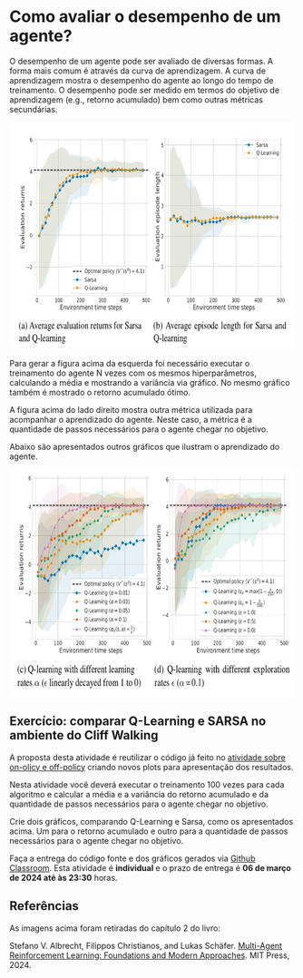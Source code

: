 # Como avaliar o desempenho de um agente? 
    
O desempenho de um agente pode ser avaliado de diversas formas. A forma mais comum é através da curva de aprendizagem. A curva de aprendizagem mostra o desempenho do agente ao longo do tempo de treinamento. O desempenho pode ser medido em termos do objetivo de aprendizagem (e.g., retorno acumulado) bem como outras métricas secundárias.

<img src="fig/compare_1.png" alt="Curva de aprendizado" style="height: 400px;"/>

Para gerar a figura acima da esquerda foi necessário executar o treinamento do agente N vezes com os mesmos hiperparâmetros, calculando a média e mostrando a variância via gráfico. No mesmo gráfico também é mostrado o retorno acumulado ótimo.

A figura acima do lado direito mostra outra métrica utilizada para acompanhar o aprendizado do agente. Neste caso, a métrica é a quantidade de passos necessários para o agente chegar no objetivo.

Abaixo são apresentados outros gráficos que ilustram o aprendizado do agente.

<img src="fig/compare_2.png" alt="Curva de aprendizado" style="height: 400px;"/>


## Exercício: comparar Q-Learning e SARSA no ambiente do Cliff Walking

A proposta desta atividade é reutilizar o código já feito no [atividade sobre on-olicy e off-policy](./classes/05_x_sarsa/index.md#implementação) criando novos plots para apresentação dos resultados. 

Nesta atividade você deverá executar o treinamento 100 vezes para cada algoritmo e calcular a média e a variância do retorno acumulado e da quantidade de passos necessários para o agente chegar no objetivo.

Crie dois gráficos, comparando Q-Learning e Sarsa, como os apresentados acima. Um para o retorno acumulado e outro para a quantidade de passos necessários para o agente chegar no objetivo.

Faça a entrega do código fonte e dos gráficos gerados via [Github Classroom](https://classroom.github.com/a/7JKrtofS). Esta atividade é **individual** e o prazo de entrega é **06 de março de 2024 até às 23:30** horas.

## Referências

As imagens acima foram retiradas do capítulo 2 do livro: 

Stefano V. Albrecht, Filippos Christianos, and Lukas Schäfer. [Multi-Agent Reinforcement Learning: Foundations and Modern Approaches](https://www.marl-book.com/). MIT Press, 2024.

